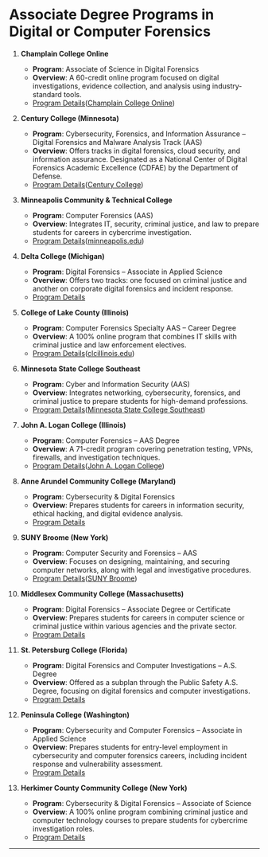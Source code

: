 # Associate Degree Programs in Digital or Computer Forensics

1. **Champlain College Online**

   * **Program**: Associate of Science in Digital Forensics
   * **Overview**: A 60-credit online program focused on digital investigations, evidence collection, and analysis using industry-standard tools.
   * [Program Details](https://online.champlain.edu/degrees-certificates/associate-digital-forensics)([Champlain College Online][1])

2. **Century College (Minnesota)**

   * **Program**: Cybersecurity, Forensics, and Information Assurance – Digital Forensics and Malware Analysis Track (AAS)
   * **Overview**: Offers tracks in digital forensics, cloud security, and information assurance. Designated as a National Center of Digital Forensics Academic Excellence (CDFAE) by the Department of Defense.
   * [Program Details](https://www.century.edu/programs/cybersecurity-forensics-and-information-assurance/)([Century College][2])

3. **Minneapolis Community & Technical College**

   * **Program**: Computer Forensics (AAS)
   * **Overview**: Integrates IT, security, criminal justice, and law to prepare students for careers in cybercrime investigation.
   * [Program Details](https://minneapolis.edu/academics/school-information-technology/computer-forensics)([minneapolis.edu][3])

4. **Delta College (Michigan)**

   * **Program**: Digital Forensics – Associate in Applied Science
   * **Overview**: Offers two tracks: one focused on criminal justice and another on corporate digital forensics and incident response.
   * [Program Details](https://www.delta.edu/programs/current/public-safety/criminal-justice/digital-forensics/associate/index.html)

5. **College of Lake County (Illinois)**

   * **Program**: Computer Forensics Specialty AAS – Career Degree
   * **Overview**: A 100% online program that combines IT skills with criminal justice and law enforcement electives.
   * [Program Details](https://www.clcillinois.edu/programs/bssdv/computer-information-technology/computer-forensics-specialty-aas-career-degree)([clcillinois.edu][4])

6. **Minnesota State College Southeast**

   * **Program**: Cyber and Information Security (AAS)
   * **Overview**: Integrates networking, cybersecurity, forensics, and criminal justice to prepare students for high-demand professions.
   * [Program Details](https://www.southeastmn.edu/major/Cyber-and-Information-Security-AAS/)([Minnesota State College Southeast][5])

7. **John A. Logan College (Illinois)**

   * **Program**: Computer Forensics – AAS Degree
   * **Overview**: A 71-credit program covering penetration testing, VPNs, firewalls, and investigation techniques.
   * [Program Details](https://www.jalc.edu/computer-forensics-aas/)([John A. Logan College][6])

8. **Anne Arundel Community College (Maryland)**

   * **Program**: Cybersecurity & Digital Forensics
   * **Overview**: Prepares students for careers in information security, ethical hacking, and digital evidence analysis.
   * [Program Details](https://www.aacc.edu/programs-and-courses/credit-and-degree-seekers/cybersecurity-and-digital-forensics/)

9. **SUNY Broome (New York)**

   * **Program**: Computer Security and Forensics – AAS
   * **Overview**: Focuses on designing, maintaining, and securing computer networks, along with legal and investigative procedures.
   * [Program Details](https://sunybroome.edu/programs/csf/)([SUNY Broome][7])

10. **Middlesex Community College (Massachusetts)**

    * **Program**: Digital Forensics – Associate Degree or Certificate
    * **Overview**: Prepares students for careers in computer science or criminal justice within various agencies and the private sector.
    * [Program Details](https://www.middlesex.edu/academics/stem/stemprograms/digitalforensics.html)

11. **St. Petersburg College (Florida)**

    * **Program**: Digital Forensics and Computer Investigations – A.S. Degree
    * **Overview**: Offered as a subplan through the Public Safety A.S. Degree, focusing on digital forensics and computer investigations.
    * [Program Details](https://www.spcollege.edu/future-students/degrees-training/public-safety-public-policy-and-legal-studies/public-safety/digital-forensics-and-computer-investigations-as-degree)

12. **Peninsula College (Washington)**

    * **Program**: Cybersecurity and Computer Forensics – Associate in Applied Science
    * **Overview**: Prepares students for entry-level employment in cybersecurity and computer forensics careers, including incident response and vulnerability assessment.
    * [Program Details](https://catalog.pencol.edu/cybersecurity-and-computer-forensics-associate-in-applied-science-aas-degree)

13. **Herkimer County Community College (New York)**

    * **Program**: Cybersecurity & Digital Forensics – Associate of Science
    * **Overview**: A 100% online program combining criminal justice and computer technology courses to prepare students for cybercrime investigation roles.
    * [Program Details](https://explore.suny.edu/programs/herkimer-county-community-college-%20cybersecurity-digital-forensics-associate-of-science-1700000000002)

---

[1]: https://online.champlain.edu/degrees-certificates/associate-digital-forensics?utm_source=chatgpt.com "Digital Forensics Associate Degree | Champlain College Online"
[2]: https://www.century.edu/programs/cybersecurity-forensics-and-information-assurance/?utm_source=chatgpt.com "Cybersecurity Forensics and Information Assurance - Century College"
[3]: https://minneapolis.edu/academics/school-information-technology/computer-forensics?utm_source=chatgpt.com "Computer Forensics | Minneapolis Community & Technical College"
[4]: https://www.clcillinois.edu/programs/bssdv/computer-information-technology/computer-forensics-specialty-aas-career-degree?utm_source=chatgpt.com "Computer Forensics Specialty A.A.S. - Career Degree"
[5]: https://www.southeastmn.edu/major/Cyber-and-Information-Security-AAS/?utm_source=chatgpt.com "Cyber and Information Security - Minnesota State College Southeast"
[6]: https://www.jalc.edu/computer-forensics-aas/?utm_source=chatgpt.com "Computer Forensics - AAS Degree - John A. Logan College"
[7]: https://sunybroome.edu/programs/csf/?utm_source=chatgpt.com "Computer Security and Forensics: A.A.S. - SUNY Broome"
